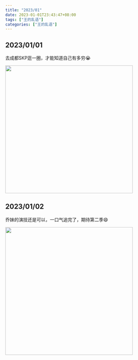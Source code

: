 ```yaml
---
title: "2023/01"
date: 2023-01-01T23:43:47+08:00
tags: ["王的乱语"]
categories: ["王的乱语"]
---
```


## 2023/01/01
去成都SKP逛一圈，才能知道自己有多穷😭  

<img src="/images/202301/img.png" alt="" width="400" />  

## 2023/01/02  
乔妹的演技还是可以，一口气追完了，期待第二季😄  

<img src="/images/202301/img_1.png" alt="" width="400" />  
